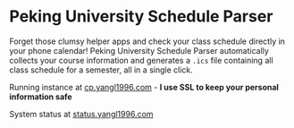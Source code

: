 # Peking University Schedule Parser

Forget those clumsy helper apps and check your class schedule directly in your phone calendar! Peking University Schedule Parser automatically collects your course information and generates a `.ics` file containing all class schedule for a semester, all in a single click.

Running instance at [cp.yangl1996.com](https://cp.yangl1996.com) - **I use SSL to keep your personal information safe**

System status at [status.yangl1996.com](http://status.yangl1996.com)
